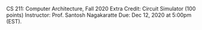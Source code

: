 CS 211: Computer Architecture, Fall 2020
Extra Credit: Circuit Simulator (100 points)
Instructor: Prof. Santosh Nagakaratte
Due: Dec 12, 2020 at 5:00pm (EST).

